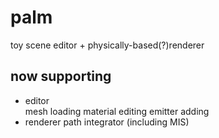 # palm
toy scene editor + physically-based(?)renderer

## now supporting
- editor  
mesh loading
material editing
emitter adding
- renderer
path integrator (including MIS)
